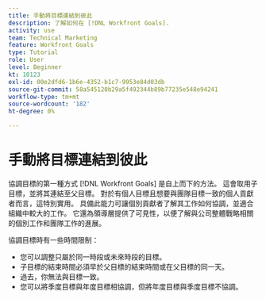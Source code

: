 ```yaml
---
title: 手動將目標連結到彼此
description: 了解如何在 [!DNL Workfront Goals].
activity: use
team: Technical Marketing
feature: Workfront Goals
type: Tutorial
role: User
level: Beginner
kt: 10123
exl-id: 00e2dfd6-1b6e-4352-b1c7-9953e84d03db
source-git-commit: 58a545120b29a5f492344b89b77235e548e94241
workflow-type: tm+mt
source-wordcount: '182'
ht-degree: 0%

---
```


# 手動將目標連結到彼此

協調目標的第一種方式 [!DNL Workfront Goals] 是自上而下的方法。 這會取用子目標，並將其連結至父目標。 對於有個人目標且想要與團隊目標一致的個人貢獻者而言，這特別實用。 具備此能力可讓個別貢獻者了解其工作如何協調，並適合組織中較大的工作。 它還為領導層提供了可見性，以便了解與公司整體戰略相關的個別工作和團隊工作的進展。

協調目標時有一些時間限制：

* 您可以調整只屬於同一時段或未來時段的目標。
* 子目標的結束時間必須早於父目標的結束時間或在父目標的同一天。
* 過去，你無法與目標一致。
* 您可以將季度目標與年度目標相協調，但將年度目標與季度目標不協調。
